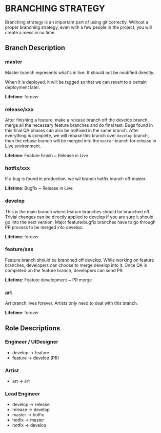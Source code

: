 # BRANCHING STRATEGY

Branching strategy is an important part of using git correctly. Without a proper branching strategy, even with a few people in the project, you will create a mess in no time.

## Branch Description
### master
Master branch represents what's in live. It should not be modified directly.

When it is deployed, it will be tagged so that we can revert to a certain deployment later.

**Lifetime**: forever

### release/xxx

After finishing a feature, make a release branch off the develop branch, merge all the necessary feature branches and do final test. Bugs found in this final QA phases can also be hotfixed in the same branch. After everything is complete, we will rebase this branch over `develop` branch, then the rebase branch will be merged into the `master` branch for release in Live environment.

**Lifetime**: Feature Finish ~ Release in Live

### hotfix/xxx

If a bug is found in production, we wil branch hotfix branch off master.

**Lifetime**: Bugfix ~ Release in Live

### develop

This is the main branch where feature branches should be branched off. Trivial changes can be directly applied to develop if you are sure it should go into the next version. Major feature/bugfix branches have to go through PR process to be merged into develop.

**Lifetime**: forever

### feature/xxx
Feature branch should be branched off develop. While working on feature branches, developers can choose to merge develop into it. Once QA is completed on the feature branch, developers can send PR.

**Lifetime**: Feature development ~ PR merge

### art
Art branch lives forever. Artists only need to deal with this branch.

**Lifetime**: forever

## Role Descriptions
### Engineer / UIDesigner
- develop -> feature
- feature -> develop (PR)

### Artist
- art -> art

### Lead Engineer
- develop -> release
- release -> develop
- master -> hotfix
- hotfix -> master
- hotfix -> develop
